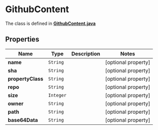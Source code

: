 

# GithubContent

The class is defined in **[GithubContent.java](../../src/main/java/org/openapitools/model/GithubContent.java)**

## Properties

Name | Type | Description | Notes
------------ | ------------- | ------------- | -------------
**name** | `String` |  |  [optional property]
**sha** | `String` |  |  [optional property]
**propertyClass** | `String` |  |  [optional property]
**repo** | `String` |  |  [optional property]
**size** | `Integer` |  |  [optional property]
**owner** | `String` |  |  [optional property]
**path** | `String` |  |  [optional property]
**base64Data** | `String` |  |  [optional property]










